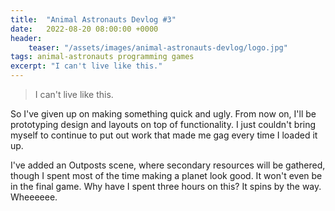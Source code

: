 ```yaml
---
title:  "Animal Astronauts Devlog #3"
date:   2022-08-20 08:00:00 +0000
header:
    teaser: "/assets/images/animal-astronauts-devlog/logo.jpg"
tags: animal-astronauts programming games
excerpt: "I can't live like this."
---
```


> I can't live like this.

So I've given up on making something quick and ugly. From now on, I'll be prototyping design and layouts on top of functionality. I just couldn't bring myself to continue to put out work that made me gag every time I loaded it up.

I've added an Outposts scene, where secondary resources will be gathered, though I spent most of the time making a planet look good. It won't even be in the final game. Why have I spent three hours on this? It spins by the way. Wheeeeee.
